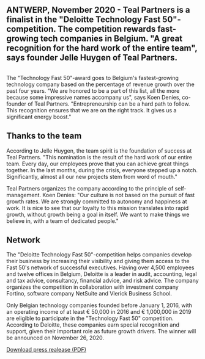 <!-- title: Teal Partners nominated for Deloitte Technology Fast 50 -->
<!-- author: Britt -->
<!-- date: 2020-11-05 -->
<!-- img: /assets/img/blogimages/smeDigitalHeader.jpg -->

<h2>ANTWERP, November 2020 - Teal Partners is a finalist in the "Deloitte Technology Fast 50"- competition. The 
competition rewards fast-growing tech companies in Belgium. "A great recognition for the hard work of the entire team", 
says founder Jelle Huygen of Teal Partners.</h2>

<p class="page__image">
      <img src="/assets/img/blogimages/smeDigitalHeader.jpg" alt="">
</p>

The "Technology Fast 50"-award goes to Belgium's fastest-growing technology company based on the percentage of revenue 
growth over the past four years. "We are honored to be a part of this list, all the more because some impressive names
accompany us", says Koen Denies, co-founder of Teal Partners. "Entrepreneurship can be a hard path to follow. This
recognition ensures that we are on the right track. It gives us a significant energy boost."

<h2>Thanks to the team</h2>

According to Jelle Huygen, the team spirit is the foundation of success at Teal Partners. "This nomination is the
result of the hard work of our entire team. Every day, our employees prove that you can achieve great things together. 
In the last months, during the crisis, everyone stepped up a notch. Significantly, almost all our new projects stem 
from word of mouth."

Teal Partners organizes the company according to the principle of self-management. Koen Denies: "Our culture is not 
based on the pursuit of fast growth rates. We are strongly committed to autonomy and happiness at work. It is nice to 
see that our loyalty to this mission translates into rapid growth, without growth being a goal in itself. We want to 
make things we believe in, with a team of dedicated people."
 
<h2>Network</h2>

The "Deloitte Technology Fast 50"-competition helps companies develop their business by increasing their visibility and 
giving them access to the Fast 50's network of successful executives. Having over 4,500 employees and twelve offices in 
Belgium, Deloitte is a leader in audit, accounting, legal and tax advice, consultancy, financial advice, and risk 
advice. The company organizes the competition in collaboration with investment company Fortino, software company 
NetSuite and Vlerick Business School.

Only Belgian technology companies founded before January 1, 2016, with an operating income of at least € 50,000 in 2016 
and € 1,000,000 in 2019 are eligible to participate in the "Technology Fast 50" competition. According to Deloitte, 
these companies earn special recognition and support, given their important role as future growth drivers. The winner 
will be announced on November 26, 2020.

[Download press realease (PDF)](/assets/pressreleases/Press-Release-Teal-Partners-BeFast50-ENG.pdf)

